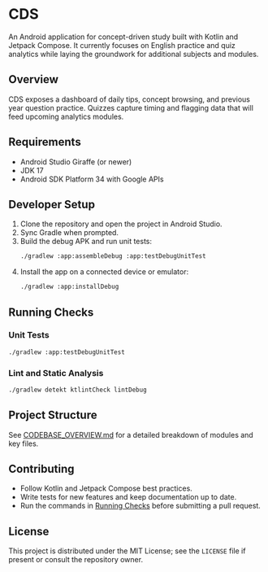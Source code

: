 # CDS

An Android application for concept-driven study built with Kotlin and Jetpack Compose. It currently focuses on English practice and quiz analytics while laying the groundwork for additional subjects and modules.

## Overview

CDS exposes a dashboard of daily tips, concept browsing, and previous year question practice. Quizzes capture timing and flagging data that will feed upcoming analytics modules.

## Requirements
- Android Studio Giraffe (or newer)
- JDK 17
- Android SDK Platform 34 with Google APIs

## Developer Setup
1. Clone the repository and open the project in Android Studio.
2. Sync Gradle when prompted.
3. Build the debug APK and run unit tests:
   ```bash
   ./gradlew :app:assembleDebug :app:testDebugUnitTest
   ```
4. Install the app on a connected device or emulator:
   ```bash
   ./gradlew :app:installDebug
   ```

## Running Checks
### Unit Tests
```bash
./gradlew :app:testDebugUnitTest
```

### Lint and Static Analysis
```bash
./gradlew detekt ktlintCheck lintDebug
```

## Project Structure
See [CODEBASE_OVERVIEW.md](CODEBASE_OVERVIEW.md) for a detailed breakdown of modules and key files.

## Contributing
- Follow Kotlin and Jetpack Compose best practices.
- Write tests for new features and keep documentation up to date.
- Run the commands in [Running Checks](#running-checks) before submitting a pull request.

## License
This project is distributed under the MIT License; see the `LICENSE` file if present or consult the repository owner.
